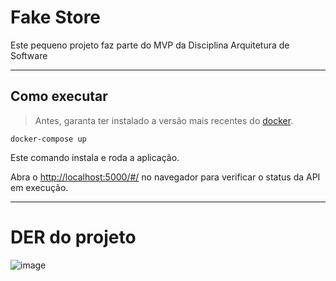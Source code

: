 # Fake Store

Este pequeno projeto faz parte do MVP da Disciplina Arquitetura de Software

---
## Como executar 

> Antes, garanta ter instalado a versão mais recentes do [docker](https://docs.docker.com/desktop/install/windows-install/).

```
docker-compose up
```

Este comando instala e roda a aplicação.

Abra o [http://localhost:5000/#/](http://localhost:5000/#/) no navegador para verificar o status da API em execução.

-----
# DER do projeto

![image](https://github.com/gbrsantos/fake-store-backend/assets/90329176/9c1f8f9f-8e0d-4356-afb2-264f4df9af92)

